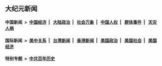 ## 大纪元新闻

#### 中国新闻 &nbsp;>&nbsp; [中国经济](indexes/ncid283/README.md?11060045) &nbsp;| &nbsp; [大陆政治](indexes/ncid277/README.md?11060045) &nbsp;| &nbsp; [社会万象](indexes/ncid282/README.md?11060045) &nbsp;| &nbsp; [中国人权](indexes/ncid278/README.md?11060045) &nbsp;| &nbsp; [群体事件](indexes/ncid279/README.md?11060045) &nbsp;| &nbsp; [天灾人祸](indexes/ncid280/README.md?11060045)

#### 国际新闻 &nbsp;>&nbsp; [美中关系](indexes/nf1412576/README.md?11060045) &nbsp;| &nbsp; [台湾新闻](indexes/ncid1349361/README.md?11060045) &nbsp;| &nbsp; [香港新闻](indexes/ncid1349362/README.md?11060045) &nbsp;| &nbsp; [美国政治](indexes/ncid1078159/README.md?11060045) &nbsp;| &nbsp; [美国社会](indexes/ncid1078160/README.md?11060045) &nbsp;| &nbsp; [美国经济](indexes/ncid1078158/README.md?11060045)

#### 特别专题 &nbsp;>&nbsp; [中共百年历史](https://github.com/epoch-news/epoch-special/blob/master/README.md?11060045)  
